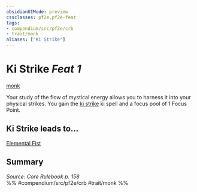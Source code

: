 ```yaml
---
obsidianUIMode: preview
cssclasses: pf2e,pf2e-feat
tags:
- compendium/src/pf2e/crb
- trait/monk
aliases: ["Ki Strike"]
---
```

# Ki Strike  *Feat 1*  
[monk](rules/traits/monk.md "Monk Class Trait")  


Your study of the flow of mystical energy allows you to harness it into your physical strikes. You gain the [ki strike](compendium/spells/ki-strike.md) ki spell and a focus pool of 1 Focus Point.

## Ki Strike leads to...

[Elemental Fist](compendium/feats/elemental-fist.md)

## Summary

*Source: Core Rulebook p. 158*  
%% #compendium/src/pf2e/crb #trait/monk %%